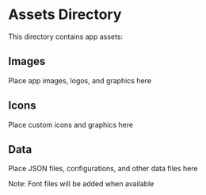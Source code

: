 # Assets Directory

This directory contains app assets:

## Images
Place app images, logos, and graphics here

## Icons
Place custom icons and graphics here

## Data
Place JSON files, configurations, and other data files here

Note: Font files will be added when available
